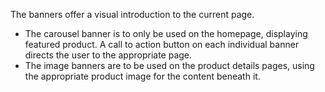 The banners offer a visual introduction to the current page.

- The carousel banner is to only be used on the homepage, displaying featured product. A call to action button on each individual banner directs the user to the appropriate page.
- The image banners are to be used on the product details pages, using the appropriate product image for the content beneath it.
